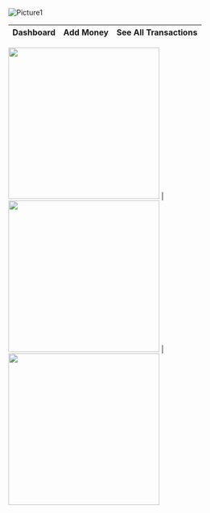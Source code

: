 ![Picture1](https://user-images.githubusercontent.com/73699852/193410165-c775f462-d784-4159-8eda-270d04a95bee.png)

Dashboard             |  Add Money         | See All Transactions  
:-------------------------:|:-------------------------:|:-------------------------:

<img src="https://user-images.githubusercontent.com/73699852/193410135-377d50b3-6ebe-4760-8761-71bc713a1163.jpg" width="300"> |
<img src="https://user-images.githubusercontent.com/73699852/193410137-d3beb898-a0c2-4c3d-967d-6990c2a4abf1.jpg" width="300"> |
<img src="https://user-images.githubusercontent.com/73699852/193410138-1565f9ee-36c9-44f0-a7e0-6b5ca1377e54.jpg" width="300">
